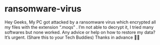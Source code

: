 # ransomware-virus
Hey Geeks,  My PC got attacked by a ransomware virus which encrypted all my files with the extension “.moqs” . I’m not able to decrypt it, I tried many softwares but none worked. Any advice or help on how to restore my data? It’s urgent.  (Share this to your Tech Buddies) Thanks in advance 🙏🏻
